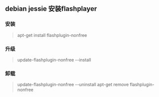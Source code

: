 ## debian jessie 安装flashplayer

### 安装
> apt-get install flashplugin-nonfree

### 升级 
>update-flashplugin-nonfree --install

### 卸载
>update-flashplugin-nonfree --uninstall
>apt-get remove flashplugin-nonfree